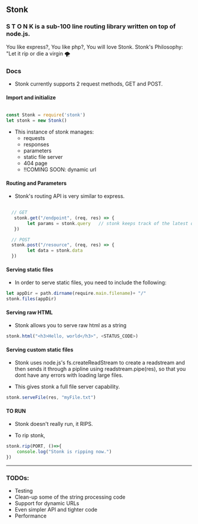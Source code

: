 ## Stonk

### S T O N K   is a sub-100 line routing library written on top of node.js.


You like express?, You like php?, You will love Stonk.
Stonk's Philosophy: "Let it rip or die a virgin 🌪 


### Docs

* Stonk currently supports 2 request methods, GET and POST.


#### Import and initialize

```javascript

const Stonk = require('stonk')
let stonk = new Stonk()
```

- This instance of stonk manages:
    - requests
    - responses
    - parameters
    - static file server
    - 404 page
    - !!COMING SOON: dynamic url

 

#### Routing and Parameters

- Stonk's routing API is very similar to express.

```javascript
  
  // GET
   stonk.get("/endpoint", (req, res) => {        
        let params = stonk.query   // stonk keeps track of the latest query params
   })

  // POST
  stonk.post("/resource", (req, res) => {
        let data = stonk.data  
  })

```

#### Serving static files

- In order to serve static files, you need to include the following:

```javascript
let appDir = path.dirname(require.main.filename)+ "/"
stonk.files(appDir)

```

#### Serving raw HTML

- Stonk allows you to serve raw html as a string

```javascript
stonk.html("<h3>Hello, world</h3>", <STATUS_CODE>)

```

#### Serving custom static files

- Stonk uses node.js's fs.createReadStream to create a readstream and then sends it through a 
pipline using readstream.pipe(res), so that you dont have any errors with loading large files.


- This gives stonk a full file server capability.

```javascript
stonk.serveFile(res, "myFile.txt")
```



#### TO RUN

- Stonk doesn't really run, it RIPS.

- To rip stonk,

```javascript
stonk.rip(PORT, ()=>{
    console.log("Stonk is ripping now.")
})
```

-----

### TODOs:

- Testing
- Clean-up some of the string processing code
- Support for dynamic URLs
- Even simpler API and tighter code
- Performance








